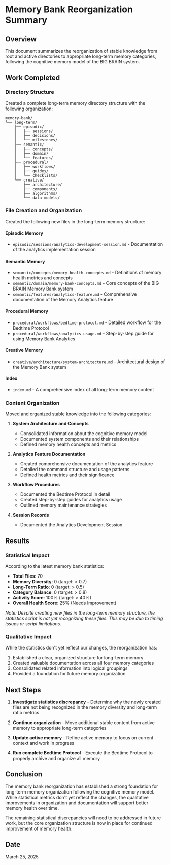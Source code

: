 # Memory Bank Reorganization Summary

## Overview

This document summarizes the reorganization of stable knowledge from root and active directories to appropriate long-term memory categories, following the cognitive memory model of the BIG BRAIN system.

## Work Completed

### Directory Structure

Created a complete long-term memory directory structure with the following organization:

```
memory-bank/
└── long-term/
    ├── episodic/
    │   ├── sessions/
    │   ├── decisions/
    │   └── milestones/
    ├── semantic/
    │   ├── concepts/
    │   ├── domain/
    │   └── features/
    ├── procedural/
    │   ├── workflows/
    │   ├── guides/
    │   └── checklists/
    └── creative/
        ├── architecture/
        ├── components/
        ├── algorithms/
        └── data-models/
```

### File Creation and Organization

Created the following new files in the long-term memory structure:

#### Episodic Memory
- `episodic/sessions/analytics-development-session.md` - Documentation of the analytics implementation session

#### Semantic Memory
- `semantic/concepts/memory-health-concepts.md` - Definitions of memory health metrics and concepts
- `semantic/domain/memory-bank-concepts.md` - Core concepts of the BIG BRAIN Memory Bank system
- `semantic/features/analytics-feature.md` - Comprehensive documentation of the Memory Analytics feature

#### Procedural Memory
- `procedural/workflows/bedtime-protocol.md` - Detailed workflow for the Bedtime Protocol
- `procedural/workflows/analytics-usage.md` - Step-by-step guide for using Memory Bank Analytics

#### Creative Memory
- `creative/architecture/system-architecture.md` - Architectural design of the Memory Bank system

#### Index
- `index.md` - A comprehensive index of all long-term memory content

### Content Organization

Moved and organized stable knowledge into the following categories:

1. **System Architecture and Concepts**
   - Consolidated information about the cognitive memory model
   - Documented system components and their relationships
   - Defined memory health concepts and metrics

2. **Analytics Feature Documentation**
   - Created comprehensive documentation of the analytics feature
   - Detailed the command structure and usage patterns
   - Defined health metrics and their significance

3. **Workflow Procedures**
   - Documented the Bedtime Protocol in detail
   - Created step-by-step guides for analytics usage
   - Outlined memory maintenance strategies

4. **Session Records**
   - Documented the Analytics Development Session

## Results

### Statistical Impact

According to the latest memory bank statistics:

- **Total Files**: 70
- **Memory Diversity**: 0 (target: > 0.7)
- **Long-Term Ratio**: 0 (target: > 0.5)
- **Category Balance**: 0 (target: > 0.8)
- **Activity Score**: 100% (target: > 40%)
- **Overall Health Score**: 25% (Needs Improvement)

*Note: Despite creating new files in the long-term memory structure, the statistics script is not yet recognizing these files. This may be due to timing issues or script limitations.*

### Qualitative Impact

While the statistics don't yet reflect our changes, the reorganization has:

1. Established a clear, organized structure for long-term memory
2. Created valuable documentation across all four memory categories
3. Consolidated related information into logical groupings
4. Provided a foundation for future memory organization

## Next Steps

1. **Investigate statistics discrepancy** - Determine why the newly created files are not being recognized in the memory diversity and long-term ratio metrics

2. **Continue organization** - Move additional stable content from active memory to appropriate long-term categories

3. **Update active memory** - Refine active memory to focus on current context and work in progress

4. **Run complete Bedtime Protocol** - Execute the Bedtime Protocol to properly archive and organize all memory

## Conclusion

The memory bank reorganization has established a strong foundation for long-term memory organization following the cognitive memory model. While statistical metrics don't yet reflect the changes, the qualitative improvements in organization and documentation will support better memory health over time.

The remaining statistical discrepancies will need to be addressed in future work, but the core organization structure is now in place for continued improvement of memory health.

## Date

March 25, 2025